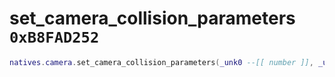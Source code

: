 # set_camera_collision_parameters `0xB8FAD252`

```lua
natives.camera.set_camera_collision_parameters(_unk0 --[[ number ]], _unk1 --[[ number ]], _unk2 --[[ number ]])
```